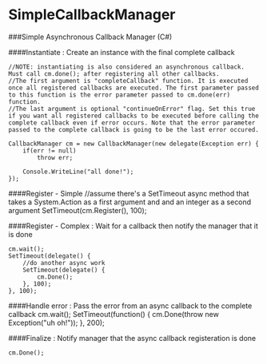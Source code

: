 SimpleCallbackManager
=====================

###Simple Asynchronous Callback Manager (C#)


####Instantiate : Create an instance with the final complete callback

	//NOTE: instantiating is also considered an asynchronous callback. Must call cm.done(); after registering all other callbacks.
	//The first argument is "completeCallback" function. It is executed once all registered callbacks are executed. The first parameter passed to this function is the error parameter passed to cm.done(err) function.
	//The last argument is optional "continueOnError" flag. Set this true if you want all registered callbacks to be executed before calling the complete callback even if error occurs. Note that the error parameter passed to the complete callback is going to be the last error occured.

	CallbackManager cm = new CallbackManager(new delegate(Exception err) {
		if(err != null)
			throw err;
		
		Console.WriteLine("all done!");
	});	


####Register - Simple
 	//assume there's a SetTimeout async method that takes a System.Action as a first argument and and an integer as a second argument
	SetTimeout(cm.Register(), 100);

####Register - Complex : Wait for a callback then notify the manager that it is done

	cm.wait();
	SetTimeout(delegate() {
		//do another async work
		SetTimeout(delegate() {
			cm.Done();
		}, 100);
	}, 100);

####Handle error : Pass the error from an async callback to the complete callback
	cm.wait();
	SetTimeout(function() {
		cm.Done(throw new Exception("uh oh!"));
	}, 200);


####Finalize : Notify manager that the async callback registeration is done

	cm.Done();

